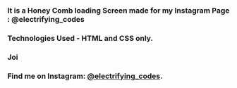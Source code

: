 ### It is a Honey Comb loading Screen made for my Instagram Page : @electrifying_codes

### Technologies Used - HTML and CSS only.

### Joi
### Find me on Instagram: [@electrifying_codes][Instagram].

[instagram]: https://www.instagram.com/electrifying_codes